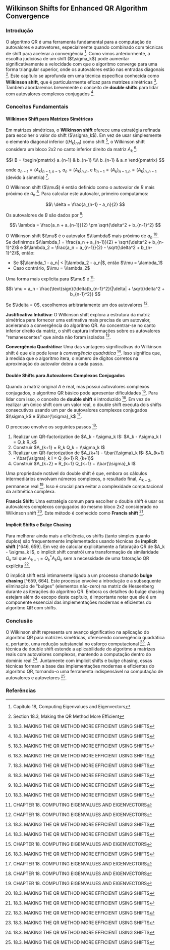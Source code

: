 ## Wilkinson Shifts for Enhanced QR Algorithm Convergence

### Introdução
O algoritmo QR é uma ferramenta fundamental para a computação de autovalores e autovetores, especialmente quando combinado com técnicas de shift para acelerar a convergência [^645]. Como vimos anteriormente, a escolha judiciosa de um shift ($\\sigma_k$) pode aumentar significativamente a velocidade com que o algoritmo converge para uma forma triangular superior, onde os autovalores estão nas entradas diagonais [^646]. Este capítulo se aprofunda em uma técnica específica conhecida como **Wilkinson shift**, que é particularmente eficaz para matrizes simétricas [^661]. Também abordaremos brevemente o conceito de **double shifts** para lidar com autovalores complexos conjugados [^659].

### Conceitos Fundamentais

#### Wilkinson Shift para Matrizes Simétricas
Em matrizes simétricas, o **Wilkinson shift** oferece uma estratégia refinada para escolher o valor do shift ($\\sigma_k$). Em vez de usar simplesmente o elemento diagonal inferior ($(H_k)_{nn}$) como shift [^661], o Wilkinson shift considera um bloco 2x2 no canto inferior direito da matriz $A_k$ [^661]:

$$\
B = \begin{pmatrix}
a_{n-1} & b_{n-1} \\\\
b_{n-1} & a_n
\end{pmatrix}
$$

onde $a_{n-1} = (A_k)_{n-1,n-1}$, $a_n = (A_k)_{n,n}$, e $b_{n-1} = (A_k)_{n-1,n} = (A_k)_{n,n-1}$ (devido à simetria) [^661].

O Wilkinson shift ($\\mu$) é então definido como o autovalor de $B$ mais próximo de $a_n$ [^661]. Para calcular este autovalor, primeiro computamos:

$$\
\delta = \frac{a_{n-1} - a_n}{2}
$$

Os autovalores de $B$ são dados por [^661]:

$$\
\lambda = \frac{a_n + a_{n-1}}{2} \pm \sqrt{\delta^2 + b_{n-1}^2}
$$

O Wilkinson shift $\\mu$ é o autovalor $\\lambda$ mais próximo de $a_n$ [^661]. Se definirmos $\\lambda_1 = \frac{a_n + a_{n-1}}{2} + \sqrt{\delta^2 + b_{n-1}^2}$ e $\\lambda_2 = \frac{a_n + a_{n-1}}{2} - \sqrt{\delta^2 + b_{n-1}^2}$, então:

- Se $|\\lambda_1 - a_n| < |\\lambda_2 - a_n|$, então $\\mu = \\lambda_1$
- Caso contrário, $\\mu = \\lambda_2$

Uma forma mais explícita para $\\mu$ é [^662]:

$$\
\mu = a_n - \frac{\text{sign}(\delta)b_{n-1}^2}{|\delta| + \sqrt{\delta^2 + b_{n-1}^2}}
$$

Se $\\delta = 0$, escolhemos arbitrariamente um dos autovalores [^662].

**Justificativa Intuitiva:** O Wilkinson shift explora a estrutura da matriz simétrica para fornecer uma estimativa mais precisa de um autovalor, acelerando a convergência do algoritmo QR. Ao concentrar-se no canto inferior direito da matriz, o shift captura informações sobre os autovalores "remanescentes" que ainda não foram isolados [^661].

**Convergência Quadrática:** Uma das vantagens significativas do Wilkinson shift é que ele pode levar à *convergência quadrática* [^661]. Isso significa que, à medida que o algoritmo itera, o número de dígitos corretos na aproximação do autovalor dobra a cada passo.

#### Double Shifts para Autovalores Complexos Conjugados

Quando a matriz original $A$ é real, mas possui autovalores complexos conjugados, o algoritmo QR básico pode apresentar dificuldades [^648]. Para lidar com isso, o conceito de **double shift** é introduzido [^659]. Em vez de realizar um único shift com um valor real, o double shift executa dois shifts consecutivos usando um par de autovalores complexos conjugados $\\sigma_k$ e $\\bar{\\sigma}_k$ [^662].

O processo envolve os seguintes passos [^662]:

1.  Realizar um QR-factorization de $A_k - \\sigma_k I$: $A_k - \\sigma_k I = Q_k R_k$
2.  Construir $A_{k+1} = R_k Q_k + \\sigma_k I$
3.  Realizar um QR-factorization de $A_{k+1} - \\bar{\\sigma}_k I$: $A_{k+1} - \\bar{\\sigma}_k I = Q_{k+1} R_{k+1}$
4.  Construir $A_{k+2} = R_{k+1} Q_{k+1} + \\bar{\\sigma}_k I$

Uma propriedade notável do double shift é que, embora os cálculos intermediários envolvam números complexos, o resultado final, $A_{k+2}$, permanece real [^662]. Isso é crucial para evitar a complexidade computacional da aritmética complexa.

**Francis Shift:** Uma estratégia comum para escolher o double shift é usar os autovalores complexos conjugados do mesmo bloco 2x2 considerado no Wilkinson shift [^663]. Este método é conhecido como **Francis shift** [^663].

#### Implicit Shifts e Bulge Chasing

Para melhorar ainda mais a eficiência, os shifts (tanto simples quanto duplos) são frequentemente implementados usando técnicas de **implicit shift** [^646, 659]. Em vez de calcular explicitamente a fatoração QR de $A_k - \\sigma_k I$, o implicit shift constrói uma transformação de similaridade $Q_k$ tal que $A_{k+1} = Q_k^* A_k Q_k$ sem a necessidade de uma fatoração QR explícita [^659].

O implicit shift está intimamente ligado a um processo chamado **bulge chasing** [^659, 664]. Este processo envolve a introdução e a subsequente eliminação de "bulges" (elementos não-zero) na matriz de Hessenberg durante as iterações do algoritmo QR. Embora os detalhes do bulge chasing estejam além do escopo deste capítulo, é importante notar que ele é um componente essencial das implementações modernas e eficientes do algoritmo QR com shifts.

### Conclusão

O Wilkinson shift representa um avanço significativo na aplicação do algoritmo QR para matrizes simétricas, oferecendo convergência quadrática e, portanto, uma redução substancial no esforço computacional [^661]. A técnica de double shift estende a aplicabilidade do algoritmo a matrizes reais com autovalores complexos, mantendo a computação dentro do domínio real [^659]. Juntamente com implicit shifts e bulge chasing, essas técnicas formam a base das implementações modernas e eficientes do algoritmo QR, tornando-o uma ferramenta indispensável na computação de autovalores e autovetores [^659].

### Referências
[^645]: Capítulo 18, Computing Eigenvalues and Eigenvectors
[^646]: Section 18.3, Making the QR Method More Efficient
[^648]: CHAPTER 18. COMPUTING EIGENVALUES AND EIGENVECTORS
[^659]: 18.3. MAKING THE QR METHOD MORE EFFICIENT USING SHIFTS
[^661]: 18.3. MAKING THE QR METHOD MORE EFFICIENT USING SHIFTS
[^662]: CHAPTER 18. COMPUTING EIGENVALUES AND EIGENVECTORS
[^663]: 18.3. MAKING THE QR METHOD MORE EFFICIENT USING SHIFTS
[^664]: CHAPTER 18. COMPUTING EIGENVALUES AND EIGENVECTORS

<!-- END -->